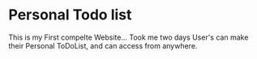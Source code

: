 # Personal Todo list
This is my First compelte Website... Took me two days
User's can make their Personal ToDoList, and can access from anywhere.
